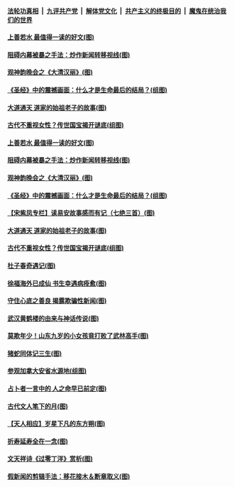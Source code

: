 ####  [法轮功真相](../../../../basic/blob/master/README.md?t=04100830) &nbsp;|&nbsp; [九评共产党](../../../../9ping.md/blob/master/README.md?t=04100830) &nbsp;|&nbsp; [解体党文化](../../../../jtdwh.md/blob/master/README.md?t=04100830)  &nbsp;|&nbsp; [共产主义的终极目的](../../../../gczydzjmd.md/blob/master/README.md?t=04100830) &nbsp;|&nbsp; [魔鬼在统治我们的世界](../../../../mgztzwmdsj.md/blob/master/README.md?t=04100830) 

#### [上善若水 最值得一读的好文(图)](../pages/p7/929063.md?t=04100830) 

#### [阻碍内幕被暴之手法：炒作新闻转移视线(图)](../pages/p7/928805.md?t=04100830) 

#### [观神韵晚会之《大清汉丽》(图)](../pages/p7/926207.md?t=04100830) 

#### [《圣经》中的震撼画面：什么才是生命最后的结局？(组图)](../pages/p7/928693.md?t=04100830) 

#### [大道通天 道家的始祖老子的故事(图)](../pages/p7/928809.md?t=04100830) 

#### [古代不重视女性？传世国宝揭开谜底(组图)](../pages/p7/928633.md?t=04100830) 

#### [上善若水 最值得一读的好文(图)](../pages/p7/929063.md?t=04100830) 

#### [阻碍内幕被暴之手法：炒作新闻转移视线(图)](../pages/p7/928805.md?t=04100830) 

#### [观神韵晚会之《大清汉丽》(图)](../pages/p7/926207.md?t=04100830) 

#### [《圣经》中的震撼画面：什么才是生命最后的结局？(组图)](../pages/p7/928693.md?t=04100830) 

#### [【宋紫凤专栏】读易安故事感而有记（七绝三首）(图)](../pages/p7/928924.md?t=04100830) 

#### [大道通天 道家的始祖老子的故事(图)](../pages/p7/928809.md?t=04100830) 

#### [古代不重视女性？传世国宝揭开谜底(组图)](../pages/p7/928633.md?t=04100830) 

#### [杜子春奇遇记(图)](../pages/p7/928923.md?t=04100830) 

#### [徐福海外已成仙 书生幸遇病痊愈(图)](../pages/p7/928788.md?t=04100830) 

#### [守住心底之善良 揭露欺骗性新闻(图)](../pages/p7/928584.md?t=04100830) 

#### [武汉黄鹤楼的由来与神话传说(图)](../pages/p7/928819.md?t=04100830) 

#### [莫欺年少！山东九岁的小女孩竟打败了武林高手(图)](../pages/p7/928619.md?t=04100830) 

#### [猪蛇同体记三生(图)](../pages/p7/928272.md?t=04100830) 

#### [参观加拿大安省水源地(组图)](../pages/p7/928259.md?t=04100830) 

#### [占卜者一言中的 人之命早已前定(图)](../pages/p7/928517.md?t=04100830) 

#### [古代文人笔下的月(图)](../pages/p7/928361.md?t=04100830) 

#### [【天人相应】岁星下凡的东方朔(图)](../pages/p7/928270.md?t=04100830) 

#### [折寿延寿全在一念(图)](../pages/p7/928271.md?t=04100830) 

#### [文天祥诗《过零丁洋》赏析(图)](../pages/p7/928360.md?t=04100830) 

#### [假新闻的剪辑手法：移花接木＆断章取义(图)](../pages/p7/928568.md?t=04100830) 

